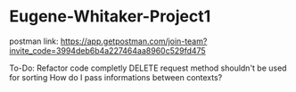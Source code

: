 # Eugene-Whitaker-Project1

postman link: https://app.getpostman.com/join-team?invite_code=3994deb6b4a227464aa8960c529fd475

To-Do:
Refactor code completly
    DELETE request method shouldn't be used for sorting
    How do I pass informations between contexts?